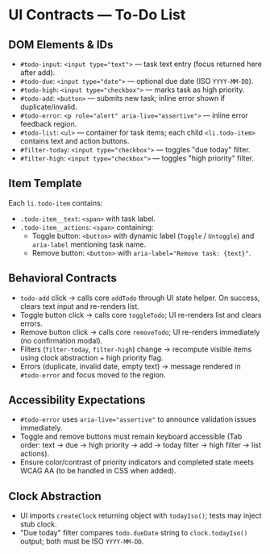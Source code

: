 # UI Contracts — To-Do List

## DOM Elements & IDs
- `#todo-input`: `<input type="text">` — task text entry (focus returned here after add).
- `#todo-due`: `<input type="date">` — optional due date (ISO `YYYY-MM-DD`).
- `#todo-high`: `<input type="checkbox">` — marks task as high priority.
- `#todo-add`: `<button>` — submits new task; inline error shown if duplicate/invalid.
- `#todo-error`: `<p role="alert" aria-live="assertive">` — inline error feedback region.
- `#todo-list`: `<ul>` — container for task items; each child `<li.todo-item>` contains text and action buttons.
- `#filter-today`: `<input type="checkbox">` — toggles "due today" filter.
- `#filter-high`: `<input type="checkbox">` — toggles "high priority" filter.

## Item Template
Each `li.todo-item` contains:
- `.todo-item__text`: `<span>` with task label.
- `.todo-item__actions`: `<span>` containing:
  - Toggle button: `<button>` with dynamic label (`Toggle` / `Untoggle`) and `aria-label` mentioning task name.
  - Remove button: `<button>` with `aria-label="Remove task: {text}"`.

## Behavioral Contracts
- `todo-add` click → calls core `addTodo` through UI state helper. On success, clears text input and re-renders list.
- Toggle button click → calls core `toggleTodo`; UI re-renders list and clears errors.
- Remove button click → calls core `removeTodo`; UI re-renders immediately (no confirmation modal).
- Filters (`filter-today`, `filter-high`) change → recompute visible items using clock abstraction + high priority flag.
- Errors (duplicate, invalid date, empty text) → message rendered in `#todo-error` and focus moved to the region.

## Accessibility Expectations
- `#todo-error` uses `aria-live="assertive"` to announce validation issues immediately.
- Toggle and remove buttons must remain keyboard accessible (Tab order: text → due → high priority → add → today filter → high filter → list actions).
- Ensure color/contrast of priority indicators and completed state meets WCAG AA (to be handled in CSS when added).

## Clock Abstraction
- UI imports `createClock` returning object with `todayIso()`; tests may inject stub clock.
- "Due today" filter compares `todo.dueDate` string to `clock.todayIso()` output; both must be ISO `YYYY-MM-DD`.
